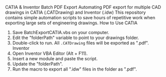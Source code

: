 CATIA & Inventor Batch PDF Export
Automating PDF export for multiple CAD drawings in CATIA (.CATDrawing) and Inventor (.idw)
This repository contains simple automation scripts to save hours of repetitive work when exporting large sets of engineering drawings.
How to Use
CATIA
1. Save BatchExportCATIA.vbs on your computer.
2. Edit the "folderPath" variable to point to your drawings folder.
3. Double-click to run. All `.CATDrawing` files will be exported as ".pdf".
Inventor
1. Open Inventor VBA Editor (Alt + F11).
2. Insert a new module and paste the script.
3. Update the "folderPath".
4. Run the macro to export all ".idw" files in the folder as ".pdf".
